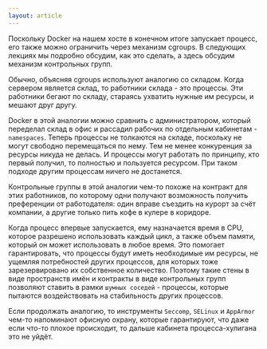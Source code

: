 ```yaml
---
layout: article
---
```


Поскольку Docker на нашем хосте в конечном итоге запускает процесс, его также можно ограничить через механизм cgroups. В следующих лекциях мы подробно обсудим, как это сделать, а здесь обсудим механизм контрольных групп.

Обычно, объясняя cgroups используют аналогию со складом. Когда сервером является склад, то работники склада - это процессы. Эти работники бегают по складу, стараясь ухватить нужные им ресурсы, и мешают друг другу. 

Docker в этой аналогии можно сравнить с администратором, который переделал склад в офис и рассадил рабочих по отдельным кабинетам - `namespaces`. Теперь процессы не толкаются на складе, поскольку не могут свободно перемещаться по нему. Тем не менее конкуренция за ресурсы никуда не делась. И процессы могут работать по принципу, кто первый получил, то полностью и пользуется ресурсом. При таком подходе другим процессам ничего не достанется. 

Контрольные группы в этой аналогии чем-то похоже на контракт для этих работников, по которому одни получают возможность получить преференции от работодателя: один вправе съездить на курорт за счёт компании, а другие только пить кофе в кулере в коридоре.

Когда процесс впервые запускается, ему назначается время в CPU, которое разрешено использовать каждый цикл, а также объем памяти, который он может использовать в любое время. Это помогает гарантировать, что процессы будут иметь необходимые им ресурсы, не ущемляя потребностей других процессов, для которых тоже зарезервировано их собственное количество. Поэтому такие стены в виде пространств имён и контракты в виде контрольных групп позволяют ставить в рамки `шумных соседей` - процессы, которые пытаются воздействовать на стабильность других процессов.

Если продолжать аналогию, то инструменты `Seccomp`, `SELinux` и `AppArmor` чем-то напоминают офисную охрану, которые гарантируют, что даже если что-то плохое происходит, то дальше кабинета процесса-хулигана это не уйдёт.
